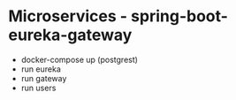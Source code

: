 # Microservices - spring-boot-eureka-gateway

* docker-compose up (postgrest)
* run eureka
* run gateway
* run users